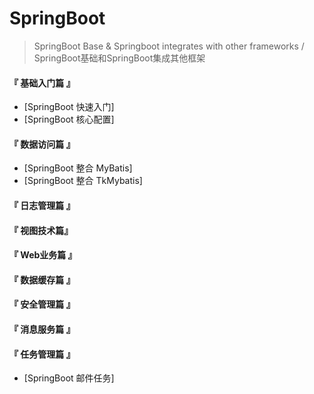 # SpringBoot
> SpringBoot Base &amp; Springboot integrates with other frameworks / SpringBoot基础和SpringBoot集成其他框架

#### 『 基础入门篇 』

- [SpringBoot 快速入门]
- [SpringBoot 核心配置]

#### 『 数据访问篇 』

- [SpringBoot 整合 MyBatis]
- [SpringBoot 整合 TkMybatis]

#### 『 日志管理篇 』



#### 『 视图技术篇』



#### 『 Web业务篇 』



#### 『 数据缓存篇 』



#### 『 安全管理篇 』



#### 『 消息服务篇 』



#### 『 任务管理篇 』

- [SpringBoot 邮件任务]